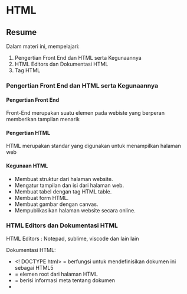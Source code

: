 # HTML

## Resume
Dalam materi ini, mempelajari:
1. Pengertian Front End dan HTML serta Kegunaannya
2. HTML Editors dan Dokumentasi HTML
3. Tag HTML
 
### Pengertian Front End dan HTML serta Kegunaannya

#### Pengertian Front End
Front-End merupakan suatu elemen pada webiste yang berperan memberikan tampilan menarik

#### Pengertian HTML
HTML merupakan standar yang digunakan untuk menampilkan halaman web

#### Kegunaan HTML

- Membuat struktur dari halaman website.
- Mengatur tampilan dan isi dari halaman web.
- Membuat tabel dengan tag HTML table.
- Membuat form HTML.
- Membuat gambar dengan canvas.
- Mempublikasikan halaman website secara online.

### HTML Editors dan Dokumentasi HTML
HTML Editors : 
Notepad, sublime, viscode dan lain lain

Dokumentasi HTML:
- <! DOCTYPE html> = berfungsi untuk mendefinisikan dokumen ini sebagai HTML5
- <html> = elemen root dari halaman HTML
- <head> = berisi informasi meta tentang dokumen
- <title> = menentukan judul untuk dokumen
- <body> = berisi konten halaman yang terlihat

### Tag HTML
- tag div : untuk konten
- tag heading : "<h1>" sampai "<h6>" dan tag paragraf "<p>"
- styling : "<strong>" = lebih tebal, "<em>" =italic, "<s>" = text garis tercoret, "<br>" =garis baru
- tag link : "<a href="">"
- tag image : "<img src="">"
- tag list : "<ol> <li> <ul type = "">"
- tag form : "<form><fieldsheet><label><input id="" type="" placeholder="">"
  
 ## TASK
  
  1. Membuat sebuah file bernama index.html dan pada halaman tersebut memuat 
kontent seperti yang telah diisntuksikan.
 Dan membuat sebuah link text pada text Form Sign Up,dimana ketika di klik akan mengarah ke halaman form.html

2. Setelah itu, membuat sebuah file baru bernama form.html dengan desain yang telah diinstruksikan 
Ketika button Sign Up diklik, maka akan mengarah ke halaman welcome.html.

3. Selanjutnya, membuat sebuah file baru bernama welcom.html seperti desain yang diinstruksikan.

